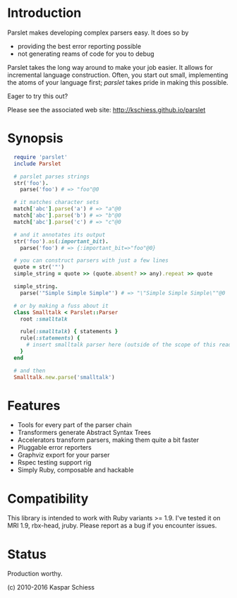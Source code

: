 # Introduction

Parslet makes developing complex parsers easy. It does so by

* providing the best error reporting possible
* not generating reams of code for you to debug

Parslet takes the long way around to make your job easier. It allows for
incremental language construction. Often, you start out small, implementing
the atoms of your language first; _parslet_ takes pride in making this
possible.

Eager to try this out?

Please see the associated web site:
http://kschiess.github.io/parslet

# Synopsis

```ruby
  require 'parslet'
  include Parslet

  # parslet parses strings
  str('foo').
    parse('foo') # => "foo"@0

  # it matches character sets
  match['abc'].parse('a') # => "a"@0
  match['abc'].parse('b') # => "b"@0
  match['abc'].parse('c') # => "c"@0

  # and it annotates its output
  str('foo').as(:important_bit).
    parse('foo') # => {:important_bit=>"foo"@0}

  # you can construct parsers with just a few lines
  quote = str('"')
  simple_string = quote >> (quote.absent? >> any).repeat >> quote

  simple_string.
    parse('"Simple Simple Simple"') # => "\"Simple Simple Simple\""@0

  # or by making a fuss about it
  class Smalltalk < Parslet::Parser
    root :smalltalk

    rule(:smalltalk) { statements }
    rule(:statements) {
      # insert smalltalk parser here (outside of the scope of this readme)
    }
  end

  # and then
  Smalltalk.new.parse('smalltalk')
```

# Features

  * Tools for every part of the parser chain
  * Transformers generate Abstract Syntax Trees
  * Accelerators transform parsers, making them quite a bit faster
  * Pluggable error reporters
  * Graphviz export for your parser
  * Rspec testing support rig
  * Simply Ruby, composable and hackable

# Compatibility

This library is intended to work with Ruby variants >= 1.9. I've tested it on
MRI 1.9, rbx-head, jruby. Please report as a bug if you encounter issues.

# Status

Production worthy.

(c) 2010-2016 Kaspar Schiess

